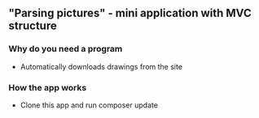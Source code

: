 ﻿## "Parsing pictures" - mini application with MVC structure

### Why do you need a program

+ Automatically downloads drawings from the site

### How the app works

- Clone this app and run composer update
